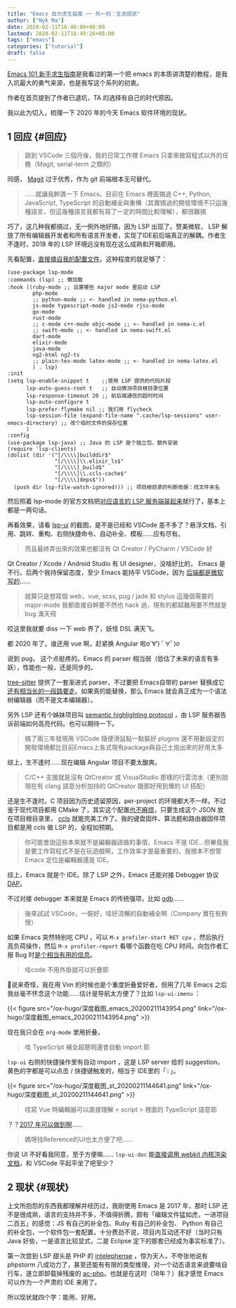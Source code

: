 ```yaml
---
title: "Emacs 自力求生指南 ── 外一则：生态现状"
author: ["Nyk Ma"]
date: 2020-02-11T16:46:00+08:00
lastmod: 2020-02-11T16:49:26+08:00
tags: ["emacs"]
categories: ["tutorial"]
draft: false
---
```


[Emacs 101 新手求生指南](https://github.com/emacs-tw/emacs-101-beginner-survival-guide)是我看过的第一个把 emacs 的本质讲清楚的教程，是我入坑最大的勇气来源，也是我写这个系列的初衷。

作者在首页提到了作者已退坑，TA 的选择有自己的时代原因。

我以此为切入，梳理一下 2020 年的今天 Emacs 软件环境的现状。


## <span class="section-num">1</span> 回应 {#回应}

> 跳到 VSCode 三個月後，我的日常工作裡 Emacs 只拿來做寫程式以外的任務（Magit, serial-term 之類的）

同感， [Magit](https://github.com/magit/magit) 过于优秀，作为 git 前端根本无可替代。

> ……就讓我幹譙一下 Emacs，目前在 Emacs 裡面搞過 C++, Python, JavaScript, TypeScript 的自動補全與重構（其實搞過的開發環境不只這幾種語言，但這幾種語言我都有寫了一定的時間比較理解），都很難搞

巧了，这几种我都搞过，无一例外地好搞，因为 LSP 出现了。赞美微软，
LSP 解放了所有编辑器开发者和所有语言开发者，实现了IDE前后端真正的解耦。作者生不逢时，2018 年的 LSP 环境远没有现在这么成熟和开箱即用。

先看配置，[直接摘自我的配置文件](https://github.com/nykma/nema/blob/develop/nema/nema-lsp.el)。这种程度的就足够了：

```elisp
(use-package lsp-mode
:commands (lsp) ;; 懒加载
:hook ((ruby-mode ;; 设置哪些 major mode 里启动 LSP
        php-mode
        ;; python-mode ;; <- handled in nema-python.el
        js-mode typescript-mode js2-mode rjsx-mode
        go-mode
        rust-mode
        ;; c-mode c++-mode objc-mode ;; <- handled in nema-c.el
        ;; swift-mode ;; <- handled in nema-swift.el
        dart-mode
        elixir-mode
        java-mode
        ng2-html ng2-ts
        ;; plain-tex-mode latex-mode ;; <- handled in nema-latex.el
        ) . lsp)
:init
(setq lsp-enable-snippet t    ;;使用 LSP 提供的代码片段
      lsp-auto-guess-root t   ;; 自动猜测项目根目录位置
      lsp-response-timeout 20 ;; 前后端通信的超时时间
      lsp-auto-configure t
      lsp-prefer-flymake nil ;; 我们用 flycheck
      lsp-session-file (expand-file-name ".cache/lsp-sessions" user-emacs-directory) ;; 改个临时文件的保存位置
      )
:config
(use-package lsp-java) ;; Java 的 LSP 是个独立包，额外安装
(require 'lsp-clients)
(dolist (dir '("[/\\\\]builddir$"
               "[/\\\\]\\.elixir_ls$"
               "[/\\\\]_build$"
               "[/\\\\]\\.ccls-cache$"
               "[/\\\\]deps$"))
  (push dir lsp-file-watch-ignored))) ;; 项目根目录的判断依据：找文件夹名
```

然后照着 lsp-mode 的官方文档把[对应语言的 LSP 服务端装起来](https://github.com/emacs-lsp/lsp-mode#supported-languages)就行了，基本上都是一两句话。

再看效果，请看 [lsp-ui](https://github.com/emacs-lsp/lsp-ui) 的截图，是不是已经和 VSCode 差不多了？悬浮文档、引用、跳转、重构、右侧快捷命令、自动补全、模板……应有尽有。

> 而且最終弄出來的效果也都沒有 Qt Creator / PyCharm / VSCode 好

Qt Creator / Xcode / Android Studio 有 UI designer，没啥好比的，
Emacs 是不行。后两个我持保留态度，至少 Emacs 能持平 VSCode，因为
[后端都是微软写的](https://github.com/Microsoft/python-language-server)……

> 就算只是想寫個 web，vue, scss, pug / jade 和 stylus 這幾個需要的 major-mode 我都直接自幹要不然也 hack 過，現有的都超難用要不然就是 bug 滿天飛

哎这里我就要 diss 一下 web 界了，妖怪 DSL 满天飞。

都 2020 年了，谁还用 vue 啊，赶紧换 Angular 啦σ\`∀′) ﾟ∀ﾟ)σ

说到 pug， 这个点挺疼的。Emacs 的 parser 相当弱（低估了未来的语言有多妖），性能也一般，还是同步的。

[tree-sitter](https://tree-sitter.github.io/tree-sitter/) 提供了一套渐进式 parser，不过要把 Emacs自带的 parser
替换成它[还有相当长的一段路要走](https://github.com/ubolonton/emacs-tree-sitter)。如果真的能替换，那么 Emacs 就会真正成为一个语法树编辑器（而不是文本编辑器）。

另外 LSP 还有个姊妹项目叫 [semantic highlighting protocol](https://github.com/microsoft/vscode-languageserver-node/pull/367) ，由 LSP
服务器告诉前端如何高亮代码。也可以期待一下。

> 搞了兩三年發現用 VSCode 隨便滑鼠點一點裝好 plugins 還不用動設定的開發環境都比目前Emacs上各式現有package與自己土炮出來的好用太多

综上，生不逢时……现在编辑 Angular 项目不要太酸爽。

> C/C++ 支援就是沒有 QtCreator 或 VisualStudio 那樣的行雲流水（更別說現在有 clang 語意分析加持的 QtCreator 跟那好用到爆的 UI 搭配）

还是生不逢时。C 项目因为历史遗留原因，per-project 的环境都大不一样。不过鉴于现代项目都用 CMake 了，其实这个配置[也不麻烦](https://github.com/MaskRay/ccls/wiki/Project-Setup#cmake)，只要生成这个
JSON 放在项目根目录里， [ccls](https://github.com/MaskRay/ccls/wiki/Project-Setup#cmake) 就能完美工作了。我的键盘固件、算法题和路由器固件项目都是用 ccls 做 LSP 的，全程如预期。

> 你可能會說這些本來就不是編輯器該做的事情、Emacs 不是 IDE…但畢竟我是要工作寫程式不是在玩遊戲啊，工作效率才是最重要的，我根本不想管 Emacs 定位是編輯器還是 IDE。

综上，Emacs 就是个 IDE。除了 LSP 之外，Emacs 还能对接 Debugger 协议 [DAP](https://github.com/emacs-lsp/dap-mode)。

不过对接 debugger 本来就是 Emacs 的传统强项，比如 [gdb](https://www.gnu.org/software/emacs/manual/html%5Fnode/emacs/GDB-Graphical-Interface.html)……

> 後來試試 VSCode，一裝好，哇好流暢的自動補全啊（Company 實在有夠慢）

如果 Emacs 突然特别吃 CPU ，可以 `M-x profiler-start RET cpu`
，然后执行高负荷操作，然后 `M-x profiler-report` 看哪个函数在吃
CPU 时间。向包作者汇报 Bug 时[是个相当有用的信息](https://github.com/elixir-editors/emacs-elixir/issues/445#issuecomment-547253610)。

> 哇code 不用外掛就可以折疊耶

🤔️说来奇怪，我在用 Vim 的时候也是个重度折叠爱好者，但用了几年
Emacs 之后我丝毫不怀念这个功能……估计是导航太方便了？比如
`lsp-ui-imenu` ：

{{< figure src="/ox-hugo/深度截图_emacs_20200211143954.png" link="/ox-hugo/深度截图_emacs_20200211143954.png" >}}

现在我只会在 `org-mode` 里用折叠。

> 哇 TypeScript 補全超聰明還會自動 import 耶

`lsp-ui` 右侧的快捷操作里有自动 import ，这是 LSP server 给的
suggestion。黄色的字都是可以点击 / 快捷键触发的，相当于 IDE里的「💡️」。

{{< figure src="/ox-hugo/深度截图_st_20200211144641.png" link="/ox-hugo/深度截图_st_20200211144641.png" >}}

> 哇寫 Vue 時編輯器可以直接理解 < script > 裡面的 TypeScript 語意耶

？？[2017 年可以做到啊](https://emacs-china.org/t/topic/4561/5)……

> 媽呀找Reference的UI也太方便了吧……

你说 UI 不好看我同意，至于方便嘛…… `lsp-ui-doc` 能[直接调用 webkit
内核渲染文档](https://github.com/emacs-lsp/lsp-ui#lsp-ui-doc)，和 VSCode 平起平坐了吧至少？


## <span class="section-num">2</span> 现状 {#现状}

上文所抱怨的东西我都理解并经历过，我刚使用 Emacs 是 2017 年，那时
LSP 还不是很成熟，语言的支持并不多，不值得折腾，颇有「编辑文件猛如虎，一进项目二百五」的感觉：JS 有自己的补全包、Ruby 有自己的补全包、
Python 有自己的补全包，一个软件包一套配置，十分费劲不说，项目内互动还不好（当时只有 Java 好些，一是语言比较显式，二是 Eclipse 定下的那套已经成为事实标准了）。

第一次尝到 LSP 甜头是 PHP 的 [intelephense](https://github.com/bmewburn/vscode-intelephense) ，惊为天人，不夸张地说有
phpstorm 八成功力了，甚至还能有有限的类型推理，对一个动态语言来说要啥自行车，遂立即卸载掉残废的 [ac-php](https://github.com/xcwen/ac-php)。也就是在这时（18年？）我才感觉 Emacs 可以作为一个严肃的 IDE 来用了。

所以现状就四个字：能用、好用。

